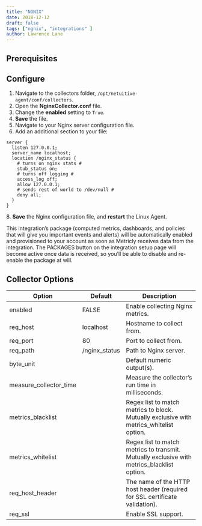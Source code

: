 ```yaml
---
title: "NGNIX"
date: 2018-12-12
draft: false
tags: ["ngnix", "integrations" ]
author: Lawrence Lane
---
```


## Prerequisites

## Configure

1. Navigate to the collectors folder, `/opt/netuitive-agent/conf/collectors`.
2. Open the **NginxCollector.conf** file.
4. Change the **enabled** setting to `True`.
5. **Save** the file.
6. Navigate to your Nginx server configuration file.
7. Add an additional section to your file:

```
server {
  listen 127.0.0.1;
  server_name localhost;
  location /nginx_status {
    # turns on nginx stats #
    stub_status on;
    # turns off logging #
    access_log off;
    allow 127.0.0.1;
    # sends rest of world to /dev/null #
    deny all;
  }
}
```
8\. **Save** the Nginx configuration file, and **restart** the Linux Agent.

This integration’s package (computed metrics, dashboards, and policies that will give you important events and alerts) will be automatically enabled and provisioned to your account as soon as Metricly receives data from the integration. The PACKAGES button on the integration setup page will become active once data is received, so you’ll be able to disable and re-enable the package at will.

## Collector Options

| Option                 | Default       | Description                                                                                |
|------------------------|---------------|--------------------------------------------------------------------------------------------|
| enabled                | FALSE         | Enable collecting Nginx metrics.                                                           |
| req_host               | localhost     | Hostname to collect from.                                                                  |
| req_port               | 80            | Port to collect from.                                                                      |
| req_path               | /nginx_status | Path to Nginx server.                                                                      |
| byte_unit              |               | Default numeric output(s).                                                                 |
| measure_collector_time |               | Measure the collector’s run time in milliseconds.                                          |
| metrics_blacklist      |               | Regex list to match metrics to block. Mutually exclusive with metrics_whitelist option.    |
| metrics_whitelist      |               | Regex list to match metrics to transmit. Mutually exclusive with metrics_blacklist option. |
| req_host_header        |               | The name of the HTTP host header (required for SSL certificate validation).                |
| req_ssl                |               | Enable SSL support.                                                                        |
